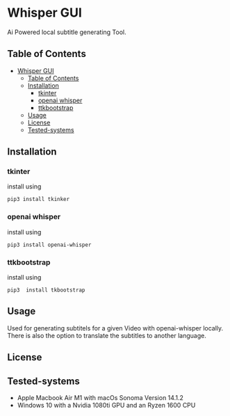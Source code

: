 # Whisper GUI 

Ai Powered local subtitle generating Tool. 

## Table of Contents

- [Whisper GUI](#whisper-gui)
  - [Table of Contents](#table-of-contents)
  - [Installation](#installation)
    - [tkinter](#tkinter)
    - [openai whisper](#openai-whisper)
    - [ttkbootstrap](#ttkbootstrap)
  - [Usage](#usage)
  - [License](#license)
  - [Tested-systems](#tested-systems)

## Installation

### tkinter 
install using 
```
pip3 install tkinker
```

### openai whisper
install using 
```
pip3 install openai-whisper
```

### ttkbootstrap
install using 
``` 
pip3  install tkbootstrap 
```

## Usage

Used for generating subtitels for a given Video with openai-whisper locally. There is also the option to translate the subtitles to another language. 

## License


## Tested-systems
- Apple Macbook Air M1 with macOs Sonoma Version 14.1.2
- Windows 10 with a Nvidia 1080ti GPU and an Ryzen 1600 CPU
